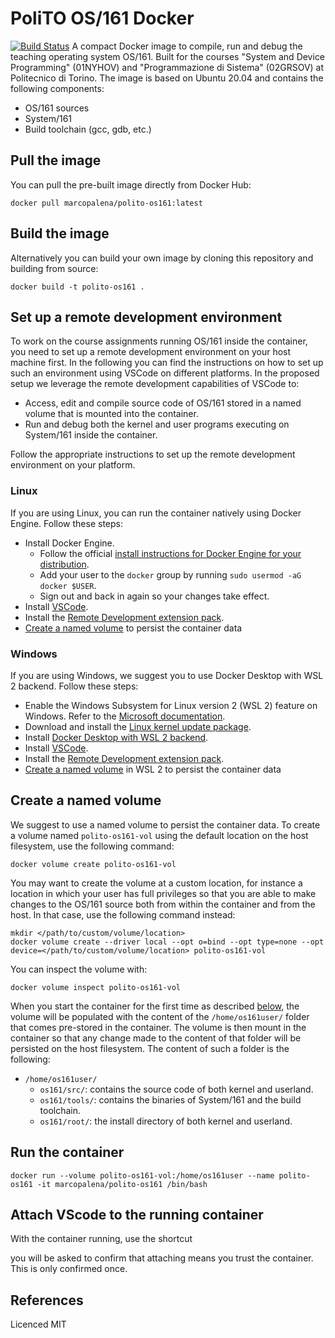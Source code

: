 # PoliTO OS/161 Docker
[![Build Status](https://app.travis-ci.com/marcopalena/polito-os161-docker.svg?token=TwUrTvqp6M7vKrhM3xmD&branch=main)](https://app.travis-ci.com/marcopalena/polito-os161-docker)
A compact Docker image to compile, run and debug the teaching operating system OS/161. Built for the courses "System and Device Programming" (01NYHOV) and "Programmazione di Sistema" (02GRSOV) at Politecnico di Torino. The image is based on Ubuntu 20.04 and contains the following components:
- OS/161 sources
- System/161
- Build toolchain (gcc, gdb, etc.)

## Pull the image
You can pull the pre-built image directly from Docker Hub:
```
docker pull marcopalena/polito-os161:latest
```

## Build the image 
Alternatively you can build your own image by cloning this repository and building from source:
```
docker build -t polito-os161 .
```

## Set up a remote development environment
To work on the course assignments running OS/161 inside the container, you need to set up a remote development environment on your host machine first. In the following you can find the instructions on how to set up such an environment using VSCode on different platforms. In the proposed setup we leverage the remote development capabilities of VSCode to:
 - Access, edit and compile source code of OS/161 stored in a named volume that is mounted into the container.
 - Run and debug both the kernel and user programs executing on System/161 inside the container.

Follow the appropriate instructions to set up the remote development environment on your platform.

### Linux
If you are using Linux, you can run the container natively using Docker Engine. Follow these steps:
- Install Docker Engine.
  - Follow the official [install instructions for Docker Engine for your distribution](https://docs.docker.com/install/#supported-platforms).
  - Add your user to the `docker` group by running `sudo usermod -aG docker $USER`.
  - Sign out and back in again so your changes take effect.
- Install [VSCode](https://code.visualstudio.com/).
- Install the [Remote Development extension pack](https://aka.ms/vscode-remote/download/extension).
- [Create a named volume](#create-a-named-volume) to persist the container data

### Windows
If you are using Windows, we suggest you to use Docker Desktop with WSL 2 backend. Follow these steps:
- Enable the Windows Subsystem for Linux version 2 (WSL 2) feature on Windows. Refer to the [Microsoft documentation](https://docs.microsoft.com/en-us/windows/wsl/install-win10).
- Download and install the [Linux kernel update package](https://docs.microsoft.com/windows/wsl/wsl2-kernel).
- Install [Docker Desktop with WSL 2 backend](https://docs.docker.com/desktop/windows/wsl/).
- Install [VSCode](https://code.visualstudio.com/).
- Install the [Remote Development extension pack](https://aka.ms/vscode-remote/download/extension).
- [Create a named volume](#create-a-named-volume) in WSL 2 to persist the container data

## Create a named volume
We suggest to use a named volume to persist the container data. To create a volume named `polito-os161-vol` using the default location on the host filesystem, use the following command:
```
docker volume create polito-os161-vol
```
You may want to create the volume at a custom location, for instance a location in which your user has full privileges so that you are able to make changes to the OS/161 source both from within the container and from the host. In that case, use the following command instead:
```
mkdir </path/to/custom/volume/location>
docker volume create --driver local --opt o=bind --opt type=none --opt device=</path/to/custom/volume/location> polito-os161-vol
```
You can inspect the volume with:
```
docker volume inspect polito-os161-vol
``` 

When you start the container for the first time as described [below](#run-the-container), the volume will be populated with the content of the `/home/os161user/` folder that comes pre-stored in the container. The volume is then mount in the container so that any change made to the content of that folder will be persisted on the host filesystem. The content of such a folder is the following:
- `/home/os161user/`
  - `os161/src/`: contains the source code of both kernel and userland.
  - `os161/tools/`: contains the binaries of System/161 and the build toolchain.
  - `os161/root/`: the install directory of both kernel and userland.

## Run the container
```
docker run --volume polito-os161-vol:/home/os161user --name polito-os161 -it marcopalena/polito-os161 /bin/bash
```

## Attach VScode to the running container
With the container running, use the shortcut 


you will be asked to confirm that attaching means you trust the container. This is only confirmed once.


## References

Licenced MIT
